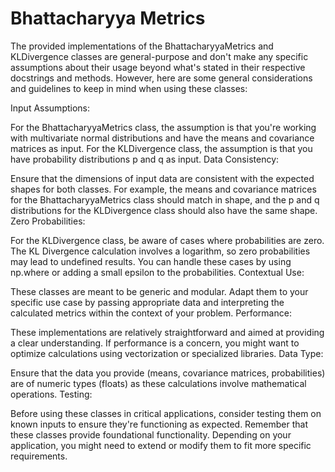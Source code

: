 # Bhattacharyya Metrics
The provided implementations of the BhattacharyyaMetrics and KLDivergence classes are general-purpose and don't make any specific assumptions about their usage beyond what's stated in their respective docstrings and methods. However, here are some general considerations and guidelines to keep in mind when using these classes:

Input Assumptions:

For the BhattacharyyaMetrics class, the assumption is that you're working with multivariate normal distributions and have the means and covariance matrices as input.
For the KLDivergence class, the assumption is that you have probability distributions p and q as input.
Data Consistency:

Ensure that the dimensions of input data are consistent with the expected shapes for both classes. For example, the means and covariance matrices for the BhattacharyyaMetrics class should match in shape, and the p and q distributions for the KLDivergence class should also have the same shape.
Zero Probabilities:

For the KLDivergence class, be aware of cases where probabilities are zero. The KL Divergence calculation involves a logarithm, so zero probabilities may lead to undefined results. You can handle these cases by using np.where or adding a small epsilon to the probabilities.
Contextual Use:

These classes are meant to be generic and modular. Adapt them to your specific use case by passing appropriate data and interpreting the calculated metrics within the context of your problem.
Performance:

These implementations are relatively straightforward and aimed at providing a clear understanding. If performance is a concern, you might want to optimize calculations using vectorization or specialized libraries.
Data Type:

Ensure that the data you provide (means, covariance matrices, probabilities) are of numeric types (floats) as these calculations involve mathematical operations.
Testing:

Before using these classes in critical applications, consider testing them on known inputs to ensure they're functioning as expected.
Remember that these classes provide foundational functionality. Depending on your application, you might need to extend or modify them to fit more specific requirements.